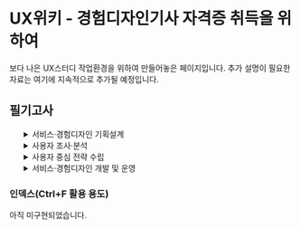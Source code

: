 # UX위키 - 경험디자인기사 자격증 취득을 위하여

보다 나은 UX스터디 작업환경을 위하여 만들어놓은 페이지입니다. 추가 설명이 필요한 자료는 여기에 지속적으로 추가될 예정입니다.


## 필기고사
<details style="margin-left:5%">
    <summary>
        서비스·경험디자인 기획설계
    </summary>
    <details style="margin-left:5%">
        <summary>
            1) 디자인 개요
        </summary>
        <h4 style="margin-left:5%">디자인 일반</h4>
        <ol>
            <li>디자인의 개념 및 정의</li>
            <li>디자인의 분류 및 특성</li>
            <li>디자인의 사회적 기능과 윤리</li>
        </ol>
    </details>
    <details style="margin-left:5%">
        <summary>
            2) 서비스·경험디자인의 이해
        </summary>
        <h4 style="margin-left:5%">정의</h4>
        <ol>
            <li>디자인씽킹의 정의</li>
            <li>서비스디자인 정의</li>
            <li>경험디자인 정의</li>
        </ol>
        <h4 style="margin-left:5%">프로세스와 방법론</h4>
        <ol>
            <li>서비스디자인 프로세스 이해</li>
            <li>서비스디자인 방법론(툴킷) 이해</li>
            <li>경험디자인의 특징</li>
            <li>UI의 정의와 기본원칙 이해</li>
            <li>사용성 평가의 개념 이해</li>
        </ol>
    </details>
    <details style="margin-left:5%">
        <summary>
            3) 서비스·경험디자인 요구사항 파악
        </summary>
        <h4 style="margin-left:5%">요구사항 파악</h4>
        <ol>
            <li>프로젝트 요구사항 파악</li>
            <li>디자인 목적 파악</li>
            <li>디자인 수요자 파악</li>
        </ol>
    <h4 style="margin-left:5%">과제 분석</h4>
        <ol>
            <li>서비스 요구사항 파악</li>
            <li>요구사항 요건수립</li>
            <li>서비스 요구사항 정리</li>
            <li>시각화 자료 작성</li>
        </ol>
    </details>
    <details style="margin-left:5%">
        <summary>
            4) 서비스·경험디자인 수행계획 수립
        </summary>
        <h4 style="margin-left:5%">수행계획 수립</h4>
        <ol>
            <li>프로젝트 목표 파악</li>
            <li>일정별 계획 정리</li>
        </ol>
        <h4 style="margin-left:5%">과제 관리체계 수립</h4>
        <ol>
            <li>단계별 산출물 체크리스트 작성</li>
            <li>개인정보보호 원칙 이해</li>
        </ol>
    </details>
    <details style="margin-left:5%">
        <summary>
            5) 설문설계
        </summary>
        <h4 style="margin-left:5%">설문 설계 및 완성</h4>
        <ol>
            <li>개별 설문 시안 작성</li>
            <li>설문 항목 구조화 및 작성</li>
        </ol>
    </details>
</details>

<details style="margin-left:5%">
    <summary>
        사용자 조사·분석
    </summary>
    <details style="margin-left:5%">
        <summary>
            1) 서비스·경험디자인 환경조사
        </summary>
        <h4 style="margin-left:5%">데스크 리서치</h4>
        <ol>
            <li>데스크 리서치 고려사항</li>
            <li>데스크 리서치 절차</li>
        </ol>
        <h4 style="margin-left:5%">환경 현황 조사</h4>
        <ol>
            <li>거시적·미시적 환경 조사</li>
            <li>유사·경쟁 환경 및 서비스 조사</li>
        </ol>
    </details>
    <details style="margin-left:5%">
        <summary>
            2) 서비스·경험디자인 관찰조사
        </summary>
        <h4 style="margin-left:5%">사용자 유형 이해</h4>
        <ol>
            <li>사용자 요구조건 예측</li>
            <li>사용자 라이프스타일 조사</li>
            <li>사용자 유형 분류와 기준</li>
        </ol>
        <h4 style="margin-left:5%">관찰조사 설계</h4>
        <ol>
            <li>관찰조사 계획</li>
            <li>관찰조사 방법</li>
            <li>관찰조사 범위</li>
        </ol>
        <h4 style="margin-left:5%">사용자 관찰조사</h4>
        <ol>
            <li>사용자 경험 관찰 및 잠재요구</li>
            <li>사용자 행동패턴 조사</li>
            <li>조사 진행을 위한 의사소통 기술</li>
        </ol>
    </details>
    <details style="margin-left:5%">
        <summary>
            3) 서비스·경험디자인 면접조사
        </summary>
        <h4 style="margin-left:5%">면접조사 설계</h4>
        <ol>
            <li>연구 및 조사윤리(IRB) 이해</li>
            <li>면접조사 방법 설정</li>
            <li>면접조사 대상 설정</li>
            <li>면접대상자 섭외 및 관리</li>
        </ol>
    <h4 style="margin-left:5%">면접조사 실시</h4>
        <ol>
            <li>시범면접 진행 및 보완</li>
            <li>면접조사 기술 및 결과정리</li>
        </ol>
    </details>
    <details style="margin-left:5%">
        <summary>
            4) FGI정성조사
        </summary>
        <h4 style="margin-left:5%">FGI 설계</h4>
        <ol>
            <li>조사목적에 따른 인터뷰 주제선정</li>
            <li>FGI 대상자 선정</li>
            <li>FGI 질문지 선정</li>
        </ol>
        <h4 style="margin-left:5%">FGI 실시</h4>
        <ol>
            <li>시범(파일럿) 인터뷰 진행</li>
            <li>FGI 내용 기록(스크립트기록, 녹화, 녹음 등)</li>
            <li>FGI 내용 정리 및 분류</li>
            <li>결과 도출 및 정리</li>
        </ol>
    </details>
    <details style="margin-left:5%">
        <summary>
            5) 심층인터뷰 정성조사
        </summary>
        <h4 style="margin-left:5%">심층인터뷰 설계</h4>
        <ol>
            <li>조사목적에 따른 설문내용 구체화</li>
            <li>심층인터뷰 대상자 선정</li>
            <li>심층인터뷰 진행 지침 작성</li>
        </ol>
        <h4 style="margin-left:5%">심층인터뷰 실시</h4>
        <ol>
            <li>심층인터뷰 동의 절차 수행</li>
            <li>심층인터뷰 내용 기록</li>
            <li>심층인터뷰 내용 정리 및 분류</li>
            <li>심층인터뷰 진행 지침에 따른 진행</li>
        </ol>
    </details>
</details>

<details style="margin-left:5%">
    <summary>
        사용자 중심 전략 수립
    </summary>
    <details style="margin-left:5%">
        <summary>
            1) 서비스·경험디자인 환경분석
        </summary>
        <h4 style="margin-left:5%">서비스 환경 이해</h4>
        <ol>
            <li>서비스 환경 분석</li>
            <li>서비스 모델 분석</li>
            <li>환경 분석 종합</li>
        </ol>
    </details>
    <details style="margin-left:5%">
        <summary>
            2) 서비스·경험디자인 대상분석
        </summary>
        <h4 style="margin-left:5%">가상 사용자(페르소나) 설정</h4>
        <ol>
            <li>가상 사용자(페르소나) 유형 설정</li>
            <li>가상 사용자별 경험 특성 항목 설정</li>
            <li>경험시나리오 작성</li>
        </ol>
        <h4 style="margin-left:5%">사용자 여정 분석</h4>
        <ol>
            <li>서비스 경험단계 유형화</li>
            <li>서비스 경험 여정맵 시각화</li>
        </ol>
        <h4 style="margin-left:5%">이해관계자 분석</h4>
        <ol>
            <li>이해관계자 선별</li>
            <li>이해관계자 역할 정의</li>
            <li>이해관계자 요구사항 파악</li>
            <li>이해관계자 맵 시각화</li>
        </ol>
    </details>
    <details style="margin-left:5%">
        <summary>
            3) 서비스·경험디자인 원칙수립
        </summary>
        <h4 style="margin-left:5%">서비스·경험디자인 요구사항 정의</h4>
        <ol>
            <li>디자인(문제해결) 목표 수립</li>
            <li>친화도맵(어피니티 다이어그램) 작성</li>
            <li>요구사항 정리(정보 시각화)</li>
        </ol>
        <h4 style="margin-left:5%">핵심 사용자 정의</h4>
        <ol>
            <li>핵심 사용자 유형 설정</li>
            <li>핵심 사용자 요구분석</li>
            <li>핵심 사용자 경험특성 도출</li>
        </ol>
        <h4 style="margin-left:5%">디자인 콘셉트 도출</h4>
        <ol>
            <li>디자인 원칙 정의</li>
            <li>디자인 콘셉트 제안</li>
            <li>디자인 콘셉트 시각화</li>
        </ol>
    </details>
    <details style="margin-left:5%">
        <summary>
            4) 서비스·경험디자인 아이데이션
        </summary>
        <h4 style="margin-left:5%">아이디어 워크숍</h4>
        <ol>
            <li>아이디어 워크숍 계획</li>
            <li>아이디어 워크숍 진행(퍼실리테이션 기술)</li>
            <li>서비스 아이디어 도출</li>
            <li>아이디어 평가 및 결과 정리</li>
        </ol>
        <h4 style="margin-left:5%">아이디어 구체화</h4>
        <ol>
            <li>서비스 아이디어 설명</li>
            <li>서비스 아이디어 시각화</li>
            <li>서비스 아이디어 평가 및 확정</li>
        </ol>
        <h4 style="margin-left:5%">서비스·경험 구조화</h4>
        <ol>
            <li>단계별 서비스 접점(터치포인트) 정의</li>
            <li>사용자 서비스 설계</li>
        </ol>
    </details>
    <details style="margin-left:5%">
        <summary>
            5) 서비스·경험디자인 프로토타입 개발
        </summary>
        <h4 style="margin-left:5%">서비스·경험디자인 프로토타입 기획·설계</h4>
        <ol>
            <li>프로토타입 기획</li>
            <li>프로토타입 모델설계</li>
            <li>프로토타입 제작 계획 수립</li>
        </ol>
        <h4 style="margin-left:5%">서비스·경험 프로토타입 제작</h4>
        <ol>
            <li>프로토타입 모델링</li>
            <li>프로토타입 시뮬레이션</li>
        </ol>
    </details>
    <details style="margin-left:5%">
        <summary>
            6) 서비스·경험디자인 시나리오 개발
        </summary>
        <h4 style="margin-left:5%">서비스·경험 시나리오 계획·제작</h4>
        <ol>
            <li>서비스 시나리오 계획</li>
            <li>페르소나 상황설정</li>
            <li>신규 서비스 상황구성</li>
            <li>서비스 스토리보드 제작</li>
            <li>타당성 평가 및 개선방안 수립</li>
        </ol>
    </details>
</details>

<details style="margin-left:5%">
    <summary>
        서비스·경험디자인 개발 및 운영
    </summary>
    <details style="margin-left:5%">
        <summary>
            1) 디자인 권리
        </summary>
        <h4 style="margin-left:5%">지적재산권</h4>
        <ol>
            <li>지적재산권 이해[상표권, 특허권(BM 포함), 디자인 출원, 저작권 등록 등]</li>
            <li>지식재산권 기본절차</li>
        </ol>
    </details>
    <details style="margin-left:5%">
        <summary>
            2) 서비스·경험디자인 프로토타입 평가
        </summary>
        <h4 style="margin-left:5%">서비스·경험디자인 프로토타입 평가계획</h4>
        <ol>
            <li>프로토타입 평가 방법 계획</li>
            <li>사용자 평가 참여자 구성</li>
        </ol>
        <h4 style="margin-left:5%">서비스·경험디자인 프로토타입 평가하기</h4>
        <ol>
            <li>프로토타입 시뮬레이션 평가</li>
            <li>사용성 평가 도출</li>
            <li>개선 방향 수립</li>
            <li>평가 결과 문서화</li>
        </ol>
    </details>
    <details style="margin-left:5%">
        <summary>
            3) 서비스·경험디자인 모델개발
        </summary>
        <h4 style="margin-left:5%">서비스·경험 결과물 제시</h4>
        <ol>
            <li>최종 서비스·경험 모델 문서화</li>
            <li>서비스·경험 블루프린트 작성</li>
            <li>서비스·경험 로드맵 작성</li>
            <li>서비스·경험 아이디어 포트폴리오 작성</li>
        </ol>
    </details>
    <details style="margin-left:5%">
        <summary>
            4) 프레젠테이션
        </summary>
        <h4 style="margin-left:5%">프레젠테이션 기획·제작</h4>
        <ol>
            <li>주제 및 방향 설정</li>
            <li>디자인 전개과정 이해 및 발표 계획</li>
            <li>시각적·논리적 자료의 효과적 활용</li>
        </ol>
    </details>
    <details style="margin-left:5%">
        <summary>
            5) 서비스·경험디자인 프로젝트 완료
        </summary>
        <h4 style="margin-left:5%">완료보고서 작성</h4>
        <ol>
            <li>프로세스 단계별 결과 정리</li>
            <li>단계별 문서 축약 및 편집</li>
        </ol>
    </details>
    <details style="margin-left:5%">
        <summary>
            6) 디자인 자료화
        </summary>
        <h4 style="margin-left:5%">데이터베이스 관리하기</h4>
        <ol>
            <li>최종 디자인 파일·결과물 데이터베이스화</li>
            <li>클라이언트, 디자이너 공유 및 보존</li>
        </ol>
    </details>
    <details style="margin-left:5%">
        <summary>
            7) 서비스·경험디자인 사후관리
        </summary>
        <h4 style="margin-left:5%">운영방안 제시</h4>
        <ol>
            <li>결과물 관리</li>
            <li>유지보수</li>
        </ol>
    </details>
</details>

### 인덱스(Ctrl+F 활용 용도)
아직 미구현되었습니다.
